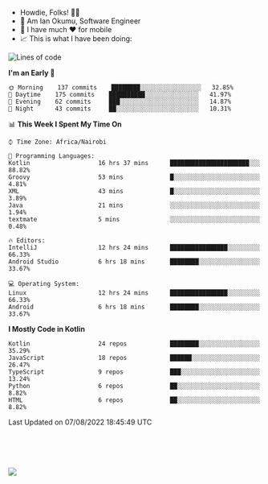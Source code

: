 
* Howdie, Folks! 👋🤓
* 🤪 Am Ian Okumu, Software Engineer
* 📱 I have much ❤️ for mobile
* 📈 This is what I have been doing:
  
<!-- <a href="https://otsembo.github.io/OtsemboPortfolio/" style="margin-right:.5%; margin-top=.5%;">
  <img align="center" src="https://github-readme-stats.vercel.app/api/top-langs/?username=otsembo&layout=compact" />
</a> -->

<!--START_SECTION:waka-->
![Lines of code](https://img.shields.io/badge/From%20Hello%20World%20I%27ve%20Written-693%20Thousand%20lines%20of%20code-blue)

**I'm an Early 🐤** 

```text
🌞 Morning    137 commits    ████████░░░░░░░░░░░░░░░░░   32.85% 
🌆 Daytime    175 commits    ██████████░░░░░░░░░░░░░░░   41.97% 
🌃 Evening    62 commits     ███░░░░░░░░░░░░░░░░░░░░░░   14.87% 
🌙 Night      43 commits     ██░░░░░░░░░░░░░░░░░░░░░░░   10.31%

```


📊 **This Week I Spent My Time On** 

```text
⌚︎ Time Zone: Africa/Nairobi

💬 Programming Languages: 
Kotlin                   16 hrs 37 mins      ██████████████████████░░░   88.82% 
Groovy                   53 mins             █░░░░░░░░░░░░░░░░░░░░░░░░   4.81% 
XML                      43 mins             █░░░░░░░░░░░░░░░░░░░░░░░░   3.89% 
Java                     21 mins             ░░░░░░░░░░░░░░░░░░░░░░░░░   1.94% 
textmate                 5 mins              ░░░░░░░░░░░░░░░░░░░░░░░░░   0.48%

🔥 Editors: 
IntelliJ                 12 hrs 24 mins      ████████████████░░░░░░░░░   66.33% 
Android Studio           6 hrs 18 mins       ████████░░░░░░░░░░░░░░░░░   33.67%

💻 Operating System: 
Linux                    12 hrs 24 mins      ████████████████░░░░░░░░░   66.33% 
Android                  6 hrs 18 mins       ████████░░░░░░░░░░░░░░░░░   33.67%

```

**I Mostly Code in Kotlin** 

```text
Kotlin                   24 repos            ████████░░░░░░░░░░░░░░░░░   35.29% 
JavaScript               18 repos            ██████░░░░░░░░░░░░░░░░░░░   26.47% 
TypeScript               9 repos             ███░░░░░░░░░░░░░░░░░░░░░░   13.24% 
Python                   6 repos             ██░░░░░░░░░░░░░░░░░░░░░░░   8.82% 
HTML                     6 repos             ██░░░░░░░░░░░░░░░░░░░░░░░   8.82%

```



 Last Updated on 07/08/2022 18:45:49 UTC
<!--END_SECTION:waka-->

<br />
<br />
<br />
<br />
<a href="https://otsembo.com" style="margin-right:.5%; margin-top=.5%;">
  <img align="center" src="https://github-readme-stats.vercel.app/api?username=otsembo&&show_icons=true&theme=radical" />
</a>
<br />
  
  </div>
<!---
otsembo/otsembo is a ✨ special ✨ repository because its `README.md` (this file) appears on your GitHub profile.
You can click the Preview link to take a look at your changes.
--->
